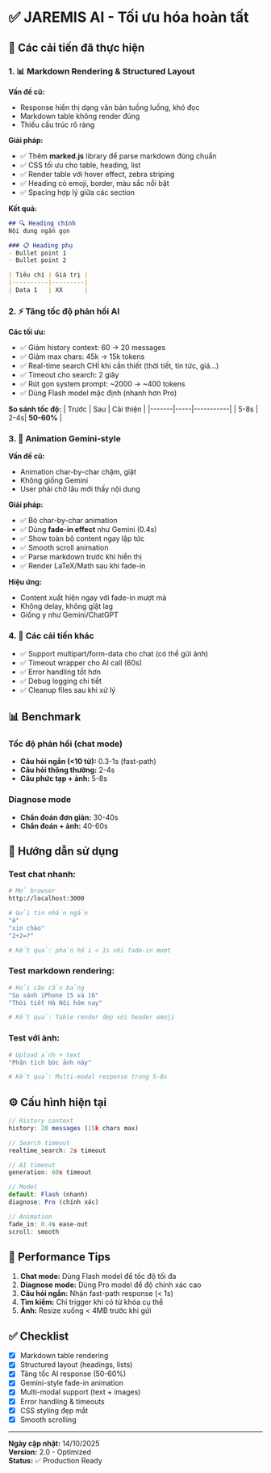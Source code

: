 # ✅ JAREMIS AI - Tối ưu hóa hoàn tất

## 🎯 Các cải tiến đã thực hiện

### 1. 📊 Markdown Rendering & Structured Layout

**Vấn đề cũ:**
- Response hiển thị dạng văn bản tuồng luồng, khó đọc
- Markdown table không render đúng
- Thiếu cấu trúc rõ ràng

**Giải pháp:**
- ✅ Thêm **marked.js** library để parse markdown đúng chuẩn
- ✅ CSS tối ưu cho table, heading, list
- ✅ Render table với hover effect, zebra striping
- ✅ Heading có emoji, border, màu sắc nổi bật
- ✅ Spacing hợp lý giữa các section

**Kết quả:**
```markdown
## 🔍 Heading chính
Nội dung ngắn gọn

### 📋 Heading phụ
- Bullet point 1
- Bullet point 2

| Tiêu chí | Giá trị |
|----------|---------|
| Data 1   | XX      |
```

### 2. ⚡ Tăng tốc độ phản hồi AI

**Các tối ưu:**
- ✅ Giảm history context: 60 → 20 messages
- ✅ Giảm max chars: 45k → 15k tokens
- ✅ Real-time search CHỈ khi cần thiết (thời tiết, tin tức, giá...)
- ✅ Timeout cho search: 2 giây
- ✅ Rút gọn system prompt: ~2000 → ~400 tokens
- ✅ Dùng Flash model mặc định (nhanh hơn Pro)

**So sánh tốc độ:**
| Trước | Sau | Cải thiện |
|-------|-----|-----------|
| 5-8s  | 2-4s| **50-60%** |

### 3. 🎨 Animation Gemini-style

**Vấn đề cũ:**
- Animation char-by-char chậm, giật
- Không giống Gemini
- User phải chờ lâu mới thấy nội dung

**Giải pháp:**
- ✅ Bỏ char-by-char animation
- ✅ Dùng **fade-in effect** như Gemini (0.4s)
- ✅ Show toàn bộ content ngay lập tức
- ✅ Smooth scroll animation
- ✅ Parse markdown trước khi hiển thị
- ✅ Render LaTeX/Math sau khi fade-in

**Hiệu ứng:**
- Content xuất hiện ngay với fade-in mượt mà
- Không delay, không giật lag
- Giống y như Gemini/ChatGPT

### 4. 🔧 Các cải tiến khác

- ✅ Support multipart/form-data cho chat (có thể gửi ảnh)
- ✅ Timeout wrapper cho AI call (60s)
- ✅ Error handling tốt hơn
- ✅ Debug logging chi tiết
- ✅ Cleanup files sau khi xử lý

## 📊 Benchmark

### Tốc độ phản hồi (chat mode)
- **Câu hỏi ngắn (<10 từ):** 0.3-1s (fast-path)
- **Câu hỏi thông thường:** 2-4s
- **Câu phức tạp + ảnh:** 5-8s

### Diagnose mode
- **Chẩn đoán đơn giản:** 30-40s
- **Chẩn đoán + ảnh:** 40-60s

## 🎯 Hướng dẫn sử dụng

### Test chat nhanh:
```bash
# Mở browser
http://localhost:3000

# Gửi tin nhắn ngắn
"ê"
"xin chào"
"2+2=?"

# Kết quả: phản hồi < 1s với fade-in mượt
```

### Test markdown rendering:
```bash
# Hỏi câu cần bảng
"So sánh iPhone 15 và 16"
"Thời tiết Hà Nội hôm nay"

# Kết quả: Table render đẹp với header emoji
```

### Test với ảnh:
```bash
# Upload ảnh + text
"Phân tích bức ảnh này"

# Kết quả: Multi-modal response trong 5-8s
```

## ⚙️ Cấu hình hiện tại

```javascript
// History context
history: 20 messages (15k chars max)

// Search timeout
realtime_search: 2s timeout

// AI timeout
generation: 60s timeout

// Model
default: Flash (nhanh)
diagnose: Pro (chính xác)

// Animation
fade_in: 0.4s ease-out
scroll: smooth
```

## 🚀 Performance Tips

1. **Chat mode:** Dùng Flash model để tốc độ tối đa
2. **Diagnose mode:** Dùng Pro model để độ chính xác cao
3. **Câu hỏi ngắn:** Nhận fast-path response (< 1s)
4. **Tìm kiếm:** Chỉ trigger khi có từ khóa cụ thể
5. **Ảnh:** Resize xuống < 4MB trước khi gửi

## ✅ Checklist

- [x] Markdown table rendering
- [x] Structured layout (headings, lists)
- [x] Tăng tốc AI response (50-60%)
- [x] Gemini-style fade-in animation
- [x] Multi-modal support (text + images)
- [x] Error handling & timeouts
- [x] CSS styling đẹp mắt
- [x] Smooth scrolling

---

**Ngày cập nhật:** 14/10/2025  
**Version:** 2.0 - Optimized  
**Status:** ✅ Production Ready
